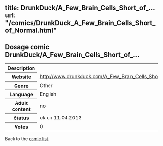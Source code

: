 title: DrunkDuck/A_Few_Brain_Cells_Short_of_...
url: "/comics/DrunkDuck_A_Few_Brain_Cells_Short_of_Normal.html"
---
Dosage comic DrunkDuck/A_Few_Brain_Cells_Short_of_...
-----------------------------------------

<table class="comicinfo">
<tr>
<th>Description</th><td></td>
</tr>
<tr>
<th>Website</th><td><a href="http://www.drunkduck.com/A_Few_Brain_Cells_Short_of_Normal/">http://www.drunkduck.com/A_Few_Brain_Cells_Short_of_Normal/</a></td>
</tr>
<tr>
<th>Genre</th><td>Other</td>
</tr>
<tr>
<th>Language</th><td>English</td>
</tr>
<tr>
<th>Adult content</th><td>no</td>
</tr>
<tr>
<th>Status</th><td>ok on 11.04.2013</td>
</tr>
<tr>
<th>Votes</th><td>0</div></td>
</tr>
</table>

Back to the [comic list](../comic-index.html).
